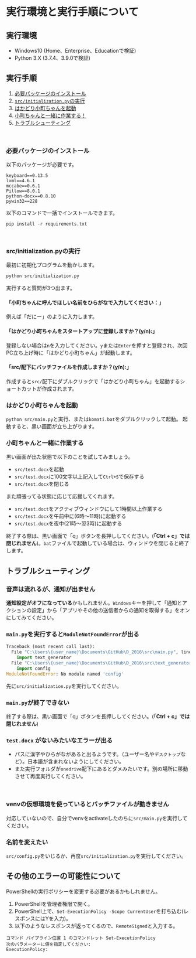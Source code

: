 # 実行環境と実行手順について

## 実行環境

- Windows10 (Home、Enterprise、Educationで検証)
- Python 3.X (3.7.4、3.9.0で検証)



## 実行手順

1. [必要パッケージのインストール](#必要パッケージのインストール)
1. [`src/initialization.py`の実行](#src/initialization.pyの実行)
1. [はかどり小町ちゃんを起動](#はかどり小町ちゃんを起動)
1. [小町ちゃんと一緒に作業する！](#小町ちゃんと一緒に作業する)
1. [トラブルシューティング](#トラブルシューティング)
<br>


### 必要パッケージのインストール

以下のパッケージが必要です。
```
keyboard==0.13.5
lxml==4.6.1
mccabe==0.6.1
Pillow==8.0.1
python-docx==0.8.10
pywin32==228
```

以下のコマンドで一括でインストールできます。

```
pip install -r requirements.txt
```
<br>


### src/initialization.pyの実行

最初に初期化プログラムを動かします。

```python
python src/initialization.py
```

実行すると質問が3つ出ます。

#### 「小町ちゃんに呼んでほしい名前をひらがなで入力してください：」

例えば「だにー」のように入力します。

#### 「はかどり小町ちゃんをスタートアップに登録しますか？(y/n):」

登録しない場合は`n`を入力してください。`y`または`Enter`を押すと登録され、次回PC立ち上げ時に「はかどり小町ちゃん」が起動します。

#### 「src/配下にバッチファイルを作成しますか？(y/n):」

作成すると`src/`配下にダブルクリックで「はかどり小町ちゃん」を起動するショートカットが作成されます。
<br>


### はかどり小町ちゃんを起動

`python src/main.py`と実行、または`komati.bat`をダブルクリックして起動。
起動すると、黒い画面が立ち上がります。
<br>


### 小町ちゃんと一緒に作業する

黒い画面が出た状態で以下のことを試してみましょう。

- `src/test.docx`を起動
- `src/test.docx`に100文字以上記入して`Ctrl+S`で保存する
- `src/test.docx`を閉じる

また頑張ってる状態に応じて応援してくれます。

- `src/test.doct`をアクティブウィンドウにして1時間以上作業する
- `src/test.docx`を午前中に(6時～11時)に起動する
- `src/test.docx`を夜中(21時～翌3時)に起動する

終了する際は、黒い画面で「q」ボタンを長押ししてください。(**「Ctrl + c」では閉じれません**)。`bat`ファイルで起動している場合は、ウィンドウを閉じると終了します。
<br>


## トラブルシューティング

### 音声は流れるが、通知が出ません

**通知設定がオフになっている**かもしれません。`Windows`キーを押して「通知とアクションの設定」から「アプリやその他の送信者からの通知を取得する」をオンにしてみてください。
<br>


### `main.py`を実行すると`ModuleNotFoundError`が出る

```python
Traceback (most recent call last):
  File "C:\Users\{user_name}\Documents\GitHub\D_2016\src\main.py", line 9, in <module>
    import text_generator
  File "C:\Users\{user_name}\Documents\GitHub\D_2016\src\text_generator.py", line 4, in <module>
    import config
ModuleNotFoundError: No module named 'config'
```

先に`src/initialization.py`を実行してください。
<br>

### `main.py`が終了できない

終了する際は、黒い画面で「q」ボタンを長押ししてください。(**「Ctrl + c」では閉じれません**)
<br>

### `test.docx` がないみたいなエラーが出る

- パスに漢字やひらがながあると出るようです。（ユーザー名や`デスクトップ`など）。日本語が含まれないようにしてください。
- また実行フォルダが`onedrive`配下にあるとダメみたいです。別の場所に移動させて再度実行してください。
<br>

### venvの仮想環境を使っているとバッチファイルが動きません

対応していないので、自分でvenvをactivateしたのちに`src/main.py`を実行してください。
<br>


### 名前を変えたい

`src/config.py`をいじるか、再度`src/initialization.py`を実行してください。
<br>

## その他のエラーの可能性について

PowerShellの実行ポリシーを変更する必要があるかもしれません。

1. PowerShellを管理者権限で開く。
2. PowerShell上で、```Set-ExecutionPolicy -Scope CurrentUser```を打ち込む(レスポンスにはYを入力)。
3. 以下のようなレスポンスが返ってくるので、```RemoteSigned```と入力する。
```
コマンド パイプライン位置 1 のコマンドレット Set-ExecutionPolicy
次のパラメーターに値を指定してください:
ExecutionPolicy:
```
